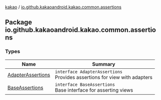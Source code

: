 [kakao](../index.md) / [io.github.kakaoandroid.kakao.common.assertions](./index.md)

## Package io.github.kakaoandroid.kakao.common.assertions

### Types

| Name | Summary |
|---|---|
| [AdapterAssertions](-adapter-assertions/index.md) | `interface AdapterAssertions`<br>Provides assertions for view with adapters |
| [BaseAssertions](-base-assertions/index.md) | `interface BaseAssertions`<br>Base interface for asserting views |
